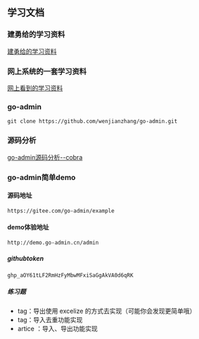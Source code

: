 ## 学习文档
### 建勇给的学习资料
[建勇给的学习资料](https://www.topgoer.com/go%E5%9F%BA%E7%A1%80/)
### 网上系统的一套学习资料
[网上看到的学习资料](https://segmentfault.com/a/1190000013297625)
### go-admin
```cassandraql
git clone https://github.com/wenjianzhang/go-admin.git
```
### 源码分析
[go-admin源码分析--cobra](https://blog.csdn.net/weixin_44324366/article/details/106063237)

### go-admin简单demo
#### 源码地址
```cassandraql
https://gitee.com/go-admin/example
```
#### demo体验地址
```cassandraql
http://demo.go-admin.cn/admin
```

##### githubtoken
```
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
```
##### 练习题
* tag：导出使用 excelize 的方式去实现（可能你会发现更简单哦）
* tag：导入去重功能实现
* artice ：导入、导出功能实现